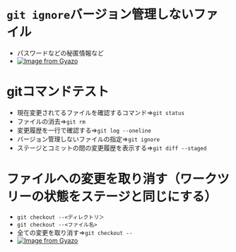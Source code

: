 # `git ignore`バージョン管理しないファイル
- パスワードなどの秘匿情報など
- [![Image from Gyazo](https://i.gyazo.com/a76d3e7ff62b1652e98506e82fe69aff.png)](https://gyazo.com/a76d3e7ff62b1652e98506e82fe69aff)


# gitコマンドテスト
- 現在変更されてるファイルを確認するコマンド⇒`git status`
- ファイルの消去⇒`git rm`
- 変更履歴を一行で確認する⇒`git log --oneline`
- バージョン管理しないファイルの指定⇒`git ignore`
- ステージとコミットの間の変更履歴を表示する⇒`git diff --staged`

# ファイルへの変更を取り消す（ワークツリーの状態をステージと同じにする）
- `git checkout --<ディレクトリ＞`
- `git checkout --<ファイル名>`
- 全ての変更を取り消す⇒`git checkout --`
- [![Image from Gyazo](https://i.gyazo.com/8a7acbfeec25a77b37e355fa2343d8dc.png)](https://gyazo.com/8a7acbfeec25a77b37e355fa2343d8dc)
